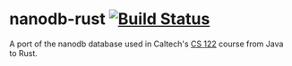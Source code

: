 # nanodb-rust [![Build Status](https://travis-ci.org/eugene-bulkin/nanodb-rust.svg?branch=master)](https://travis-ci.org/eugene-bulkin/nanodb-rust)

A port of the nanodb database used in Caltech's [CS 122](http://courses.cms.caltech.edu/cs122/) course from Java to Rust.
